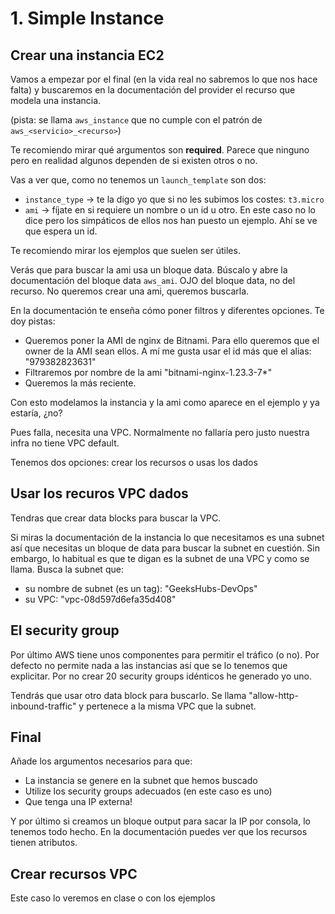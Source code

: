 # 1. Simple Instance

## Crear una instancia EC2
Vamos a empezar por el final (en la vida real no sabremos lo que nos hace falta) y buscaremos en la documentación del provider el recurso que modela una instancia.

(pista: se llama `aws_instance` que no cumple con el patrón de `aws_<servicio>_<recurso>`)

Te recomiendo mirar qué argumentos son **required**. Parece que ninguno pero en realidad algunos dependen de si existen otros o no.

Vas a ver que, como no tenemos un `launch_template` son dos:
- `instance_type` -> te la digo yo que si no les subimos los costes: `t3.micro`
- `ami` -> fíjate en si requiere un nombre o un id u otro. En este caso no lo dice pero los simpáticos de ellos nos han puesto un ejemplo. Ahí se ve que espera un id.

Te recomiendo mirar los ejemplos que suelen ser útiles.

Verás que para buscar la ami usa un bloque data. Búscalo y abre la documentación del bloque data `aws_ami`. OJO del bloque data, no del recurso. No queremos crear una ami, queremos buscarla.

En la documentación te enseña cómo poner filtros y diferentes opciones. Te doy pistas:
- Queremos poner la AMI de nginx de Bitnami. Para ello queremos que el owner de la AMI sean ellos. A mí me gusta usar el id más que el alias: "979382823631"
- Filtraremos por nombre de la ami "bitnami-nginx-1.23.3-7*"
- Queremos la más reciente.

Con esto modelamos la instancia y la ami como aparece en el ejemplo y ya estaría, ¿no?

Pues falla, necesita una VPC. Normalmente no fallaría pero justo nuestra infra no tiene VPC default.

Tenemos dos opciones: crear los recursos o usas los dados

## Usar los recuros VPC dados

Tendras que crear data blocks para buscar la VPC.

Si miras la documentación de la instancia lo que necesitamos es una subnet así que necesitas un bloque de data para buscar la subnet en cuestión. Sin embargo, lo habitual es que te digan es la subnet de una VPC y como se llama. Busca la subnet que:
- su nombre de subnet (es un tag): "GeeksHubs-DevOps"
- su VPC: "vpc-08d597d6efa35d408"

## El security group
Por último AWS tiene unos componentes para permitir el tráfico (o no). Por defecto no permite nada a las instancias así que se lo tenemos que explicitar. Por no crear 20 security groups idénticos he generado yo uno.

Tendrás que usar otro data block para buscarlo. Se llama "allow-http-inbound-traffic" y pertenece a la misma VPC que la subnet.

## Final
Añade los argumentos necesarios para que:
- La instancia se genere en la subnet que hemos buscado
- Utilize los security groups adecuados (en este caso es uno)
- Que tenga una IP externa!

Y por último si creamos un bloque output para sacar la IP por consola, lo tenemos todo hecho. En la documentación puedes ver que los recursos tienen atributos.

## Crear recursos VPC
Este caso lo veremos en clase o con los ejemplos

